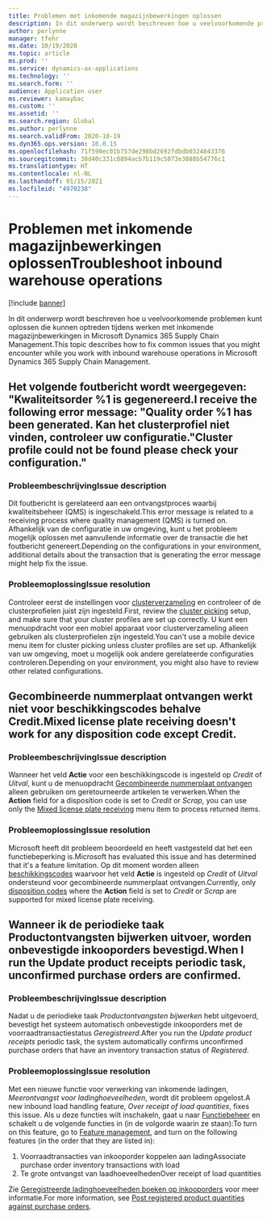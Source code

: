 ```yaml
---
title: Problemen met inkomende magazijnbewerkingen oplossen
description: In dit onderwerp wordt beschreven hoe u veelvoorkomende problemen kunt oplossen die kunnen optreden tijdens werken met inkomende magazijnbewerkingen in Microsoft Dynamics 365 Supply Chain Management.
author: perlynne
manager: tfehr
ms.date: 10/19/2020
ms.topic: article
ms.prod: ''
ms.service: dynamics-ax-applications
ms.technology: ''
ms.search.form: ''
audience: Application user
ms.reviewer: kamaybac
ms.custom: ''
ms.assetid: ''
ms.search.region: Global
ms.author: perlynne
ms.search.validFrom: 2020-10-19
ms.dyn365.ops.version: 10.0.15
ms.openlocfilehash: 71f590ec01b757de298bd2692fdbdb0324843376
ms.sourcegitcommit: 38d40c331c8894acb7b119c5073e3088b54776c1
ms.translationtype: HT
ms.contentlocale: nl-NL
ms.lasthandoff: 01/15/2021
ms.locfileid: "4970238"
---
```

# <a name="troubleshoot-inbound-warehouse-operations"></a><span data-ttu-id="d61a0-103">Problemen met inkomende magazijnbewerkingen oplossen</span><span class="sxs-lookup"><span data-stu-id="d61a0-103">Troubleshoot inbound warehouse operations</span></span>

[!include [banner](../includes/banner.md)]

<span data-ttu-id="d61a0-104">In dit onderwerp wordt beschreven hoe u veelvoorkomende problemen kunt oplossen die kunnen optreden tijdens werken met inkomende magazijnbewerkingen in Microsoft Dynamics 365 Supply Chain Management.</span><span class="sxs-lookup"><span data-stu-id="d61a0-104">This topic describes how to fix common issues that you might encounter while you work with inbound warehouse operations in Microsoft Dynamics 365 Supply Chain Management.</span></span>

## <a name="i-receive-the-following-error-message-quality-order-1-has-been-generated-cluster-profile-could-not-be-found-please-check-your-configuration"></a><span data-ttu-id="d61a0-105">Het volgende foutbericht wordt weergegeven: "Kwaliteitsorder %1 is gegenereerd.</span><span class="sxs-lookup"><span data-stu-id="d61a0-105">I receive the following error message: "Quality order %1 has been generated.</span></span> <span data-ttu-id="d61a0-106">Kan het clusterprofiel niet vinden, controleer uw configuratie."</span><span class="sxs-lookup"><span data-stu-id="d61a0-106">Cluster profile could not be found please check your configuration."</span></span>

### <a name="issue-description"></a><span data-ttu-id="d61a0-107">Probleembeschrijving</span><span class="sxs-lookup"><span data-stu-id="d61a0-107">Issue description</span></span>

<span data-ttu-id="d61a0-108">Dit foutbericht is gerelateerd aan een ontvangstproces waarbij kwaliteitsbeheer (QMS) is ingeschakeld.</span><span class="sxs-lookup"><span data-stu-id="d61a0-108">This error message is related to a receiving process where quality management (QMS) is turned on.</span></span> <span data-ttu-id="d61a0-109">Afhankelijk van de configuratie in uw omgeving, kunt u het probleem mogelijk oplossen met aanvullende informatie over de transactie die het foutbericht genereert.</span><span class="sxs-lookup"><span data-stu-id="d61a0-109">Depending on the configurations in your environment, additional details about the transaction that is generating the error message might help fix the issue.</span></span>

### <a name="issue-resolution"></a><span data-ttu-id="d61a0-110">Probleemoplossing</span><span class="sxs-lookup"><span data-stu-id="d61a0-110">Issue resolution</span></span>

<span data-ttu-id="d61a0-111">Controleer eerst de instellingen voor [clusterverzameling](set-up-cluster-picking.md) en controleer of de clusterprofielen juist zijn ingesteld.</span><span class="sxs-lookup"><span data-stu-id="d61a0-111">First, review the [cluster picking](set-up-cluster-picking.md) setup, and make sure that your cluster profiles are set up correctly.</span></span> <span data-ttu-id="d61a0-112">U kunt een menuopdracht voor een mobiel apparaat voor clusterverzameling alleen gebruiken als clusterprofielen zijn ingesteld.</span><span class="sxs-lookup"><span data-stu-id="d61a0-112">You can't use a mobile device menu item for cluster picking unless cluster profiles are set up.</span></span> <span data-ttu-id="d61a0-113">Afhankelijk van uw omgeving, moet u mogelijk ook andere gerelateerde configuraties controleren.</span><span class="sxs-lookup"><span data-stu-id="d61a0-113">Depending on your environment, you might also have to review other related configurations.</span></span>

## <a name="mixed-license-plate-receiving-doesnt-work-for-any-disposition-code-except-credit"></a><span data-ttu-id="d61a0-114">Gecombineerde nummerplaat ontvangen werkt niet voor beschikkingscodes behalve Credit.</span><span class="sxs-lookup"><span data-stu-id="d61a0-114">Mixed license plate receiving doesn't work for any disposition code except Credit.</span></span>

### <a name="issue-description"></a><span data-ttu-id="d61a0-115">Probleembeschrijving</span><span class="sxs-lookup"><span data-stu-id="d61a0-115">Issue description</span></span>

<span data-ttu-id="d61a0-116">Wanneer het veld **Actie** voor een beschikkingscode is ingesteld op *Credit* of *Uitval*, kunt u de menuopdracht [Gecombineerde nummerplaat ontvangen](mixed-license-plate-receiving.md) alleen gebruiken om geretourneerde artikelen te verwerken.</span><span class="sxs-lookup"><span data-stu-id="d61a0-116">When the **Action** field for a disposition code is set to *Credit* or *Scrap*, you can use only the [Mixed license plate receiving](mixed-license-plate-receiving.md) menu item to process returned items.</span></span>

### <a name="issue-resolution"></a><span data-ttu-id="d61a0-117">Probleemoplossing</span><span class="sxs-lookup"><span data-stu-id="d61a0-117">Issue resolution</span></span>

<span data-ttu-id="d61a0-118">Microsoft heeft dit probleem beoordeeld en heeft vastgesteld dat het een functiebeperking is.</span><span class="sxs-lookup"><span data-stu-id="d61a0-118">Microsoft has evaluated this issue and has determined that it's a feature limitation.</span></span> <span data-ttu-id="d61a0-119">Op dit moment worden alleen [beschikkingscodes](../service-management/set-up-disposition-codes.md) waarvoor het veld **Actie** is ingesteld op *Credit* of *Uitval* ondersteund voor gecombineerde nummerplaat ontvangen.</span><span class="sxs-lookup"><span data-stu-id="d61a0-119">Currently, only [disposition codes](../service-management/set-up-disposition-codes.md) where the **Action** field is set to *Credit* or *Scrap* are supported for mixed license plate receiving.</span></span>

## <a name="when-i-run-the-update-product-receipts-periodic-task-unconfirmed-purchase-orders-are-confirmed"></a><span data-ttu-id="d61a0-120">Wanneer ik de periodieke taak Productontvangsten bijwerken uitvoer, worden onbevestigde inkooporders bevestigd.</span><span class="sxs-lookup"><span data-stu-id="d61a0-120">When I run the Update product receipts periodic task, unconfirmed purchase orders are confirmed.</span></span>

### <a name="issue-description"></a><span data-ttu-id="d61a0-121">Probleembeschrijving</span><span class="sxs-lookup"><span data-stu-id="d61a0-121">Issue description</span></span>

<span data-ttu-id="d61a0-122">Nadat u de periodieke taak *Productontvangsten bijwerken* hebt uitgevoerd, bevestigt het systeem automatisch onbevestigde inkooporders met de voorraadtransactiestatus *Geregistreerd*.</span><span class="sxs-lookup"><span data-stu-id="d61a0-122">After you run the *Update product receipts* periodic task, the system automatically confirms unconfirmed purchase orders that have an inventory transaction status of *Registered*.</span></span>

### <a name="issue-resolution"></a><span data-ttu-id="d61a0-123">Probleemoplossing</span><span class="sxs-lookup"><span data-stu-id="d61a0-123">Issue resolution</span></span>

<span data-ttu-id="d61a0-124">Met een nieuwe functie voor verwerking van inkomende ladingen, *Meerontvangst voor ladinghoeveelheden*, wordt dit probleem opgelost.</span><span class="sxs-lookup"><span data-stu-id="d61a0-124">A new inbound load handling feature, *Over receipt of load quantities*, fixes this issue.</span></span> <span data-ttu-id="d61a0-125">Als u deze functies wilt inschakeln, gaat u naar [Functiebeheer](../../fin-ops-core/fin-ops/get-started/feature-management/feature-management-overview.md) en schakelt u de volgende functies in (in de volgorde waarin ze staan):</span><span class="sxs-lookup"><span data-stu-id="d61a0-125">To turn on this feature, go to [Feature management](../../fin-ops-core/fin-ops/get-started/feature-management/feature-management-overview.md), and turn on the following features (in the order that they are listed in):</span></span>

1. <span data-ttu-id="d61a0-126">Voorraadtransacties van inkooporder koppelen aan lading</span><span class="sxs-lookup"><span data-stu-id="d61a0-126">Associate purchase order inventory transactions with load</span></span>
1. <span data-ttu-id="d61a0-127">Te grote ontvangst van laadhoeveelheden</span><span class="sxs-lookup"><span data-stu-id="d61a0-127">Over receipt of load quantities</span></span>

<span data-ttu-id="d61a0-128">Zie [Geregistreerde ladinghoeveelheden boeken op inkooporders](inbound-load-handling.md#post-registered-quantities) voor meer informatie.</span><span class="sxs-lookup"><span data-stu-id="d61a0-128">For more information, see [Post registered product quantities against purchase orders](inbound-load-handling.md#post-registered-quantities).</span></span>
